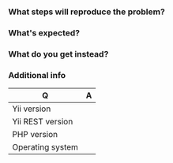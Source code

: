 ### What steps will reproduce the problem?

### What's expected?

### What do you get instead?

### Additional info

| Q                | A
| ---------------- | ---
| Yii version      |
| Yii REST version |
| PHP version      |
| Operating system |
